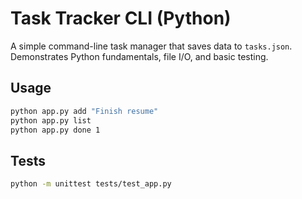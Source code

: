 # Task Tracker CLI (Python)

A simple command-line task manager that saves data to `tasks.json`. Demonstrates Python fundamentals,
file I/O, and basic testing.

## Usage
```bash
python app.py add "Finish resume"
python app.py list
python app.py done 1
```

## Tests
```bash
python -m unittest tests/test_app.py
```